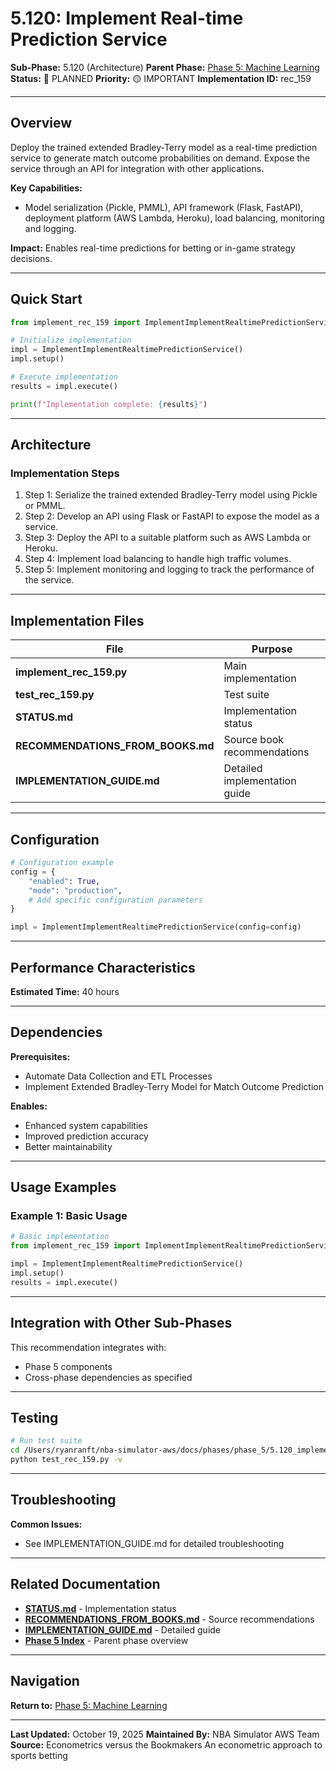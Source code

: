 # 5.120: Implement Real-time Prediction Service

**Sub-Phase:** 5.120 (Architecture)
**Parent Phase:** [Phase 5: Machine Learning](../PHASE_5_INDEX.md)
**Status:** 🔵 PLANNED
**Priority:** 🟡 IMPORTANT
**Implementation ID:** rec_159

---

## Overview

Deploy the trained extended Bradley-Terry model as a real-time prediction service to generate match outcome probabilities on demand. Expose the service through an API for integration with other applications.

**Key Capabilities:**
- Model serialization (Pickle, PMML), API framework (Flask, FastAPI), deployment platform (AWS Lambda, Heroku), load balancing, monitoring and logging.

**Impact:**
Enables real-time predictions for betting or in-game strategy decisions.

---

## Quick Start

```python
from implement_rec_159 import ImplementImplementRealtimePredictionService

# Initialize implementation
impl = ImplementImplementRealtimePredictionService()
impl.setup()

# Execute implementation
results = impl.execute()

print(f"Implementation complete: {results}")
```

---

## Architecture

### Implementation Steps

1. Step 1: Serialize the trained extended Bradley-Terry model using Pickle or PMML.
2. Step 2: Develop an API using Flask or FastAPI to expose the model as a service.
3. Step 3: Deploy the API to a suitable platform such as AWS Lambda or Heroku.
4. Step 4: Implement load balancing to handle high traffic volumes.
5. Step 5: Implement monitoring and logging to track the performance of the service.

---

## Implementation Files

| File | Purpose |
|------|---------|
| **implement_rec_159.py** | Main implementation |
| **test_rec_159.py** | Test suite |
| **STATUS.md** | Implementation status |
| **RECOMMENDATIONS_FROM_BOOKS.md** | Source book recommendations |
| **IMPLEMENTATION_GUIDE.md** | Detailed implementation guide |

---

## Configuration

```python
# Configuration example
config = {
    "enabled": True,
    "mode": "production",
    # Add specific configuration parameters
}

impl = ImplementImplementRealtimePredictionService(config=config)
```

---

## Performance Characteristics

**Estimated Time:** 40 hours

---

## Dependencies

**Prerequisites:**
- Automate Data Collection and ETL Processes
- Implement Extended Bradley-Terry Model for Match Outcome Prediction

**Enables:**
- Enhanced system capabilities
- Improved prediction accuracy
- Better maintainability

---

## Usage Examples

### Example 1: Basic Usage

```python
# Basic implementation
from implement_rec_159 import ImplementImplementRealtimePredictionService

impl = ImplementImplementRealtimePredictionService()
impl.setup()
results = impl.execute()
```

---

## Integration with Other Sub-Phases

This recommendation integrates with:
- Phase 5 components
- Cross-phase dependencies as specified

---

## Testing

```bash
# Run test suite
cd /Users/ryanranft/nba-simulator-aws/docs/phases/phase_5/5.120_implement_real-time_prediction_service
python test_rec_159.py -v
```

---

## Troubleshooting

**Common Issues:**
- See IMPLEMENTATION_GUIDE.md for detailed troubleshooting

---

## Related Documentation

- **[STATUS.md](STATUS.md)** - Implementation status
- **[RECOMMENDATIONS_FROM_BOOKS.md](RECOMMENDATIONS_FROM_BOOKS.md)** - Source recommendations
- **[IMPLEMENTATION_GUIDE.md](IMPLEMENTATION_GUIDE.md)** - Detailed guide
- **[Phase 5 Index](../PHASE_5_INDEX.md)** - Parent phase overview

---

## Navigation

**Return to:** [Phase 5: Machine Learning](../PHASE_5_INDEX.md)

---

**Last Updated:** October 19, 2025
**Maintained By:** NBA Simulator AWS Team
**Source:** Econometrics versus the Bookmakers An econometric approach to sports betting

